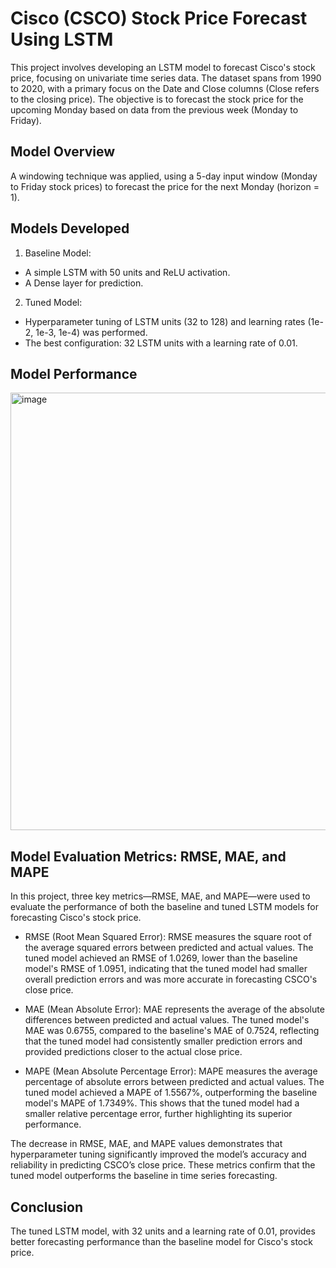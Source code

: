 # Cisco (CSCO) Stock Price Forecast Using LSTM
This project involves developing an LSTM model to forecast Cisco's stock price, focusing on univariate time series data. The dataset spans from 1990 to 2020, with a primary focus on the Date and Close columns (Close refers to the closing price). The objective is to forecast the stock price for the upcoming Monday based on data from the previous week (Monday to Friday).

## Model Overview
A windowing technique was applied, using a 5-day input window (Monday to Friday stock prices) to forecast the price for the next Monday (horizon = 1).

## Models Developed
1. Baseline Model:
- A simple LSTM with 50 units and ReLU activation.
- A Dense layer for prediction.
2. Tuned Model:
- Hyperparameter tuning of LSTM units (32 to 128) and learning rates (1e-2, 1e-3, 1e-4) was performed.
- The best configuration: 32 LSTM units with a learning rate of 0.01.

## Model Performance
<img width="700" alt="image" src="https://github.com/user-attachments/assets/d0b82574-2c75-41f5-b0ac-9dd55a4581e1">

## Model Evaluation Metrics: RMSE, MAE, and MAPE
In this project, three key metrics—RMSE, MAE, and MAPE—were used to evaluate the performance of both the baseline and tuned LSTM models for forecasting Cisco's stock price.

- RMSE (Root Mean Squared Error): RMSE measures the square root of the average squared errors between predicted and actual values. The tuned model achieved an RMSE of 1.0269, lower than the baseline model's RMSE of 1.0951, indicating that the tuned model had smaller overall prediction errors and was more accurate in forecasting CSCO's close price.

- MAE (Mean Absolute Error): MAE represents the average of the absolute differences between predicted and actual values. The tuned model's MAE was 0.6755, compared to the baseline's MAE of 0.7524, reflecting that the tuned model had consistently smaller prediction errors and provided predictions closer to the actual close price.

- MAPE (Mean Absolute Percentage Error): MAPE measures the average percentage of absolute errors between predicted and actual values. The tuned model achieved a MAPE of 1.5567%, outperforming the baseline model's MAPE of 1.7349%. This shows that the tuned model had a smaller relative percentage error, further highlighting its superior performance.

The decrease in RMSE, MAE, and MAPE values demonstrates that hyperparameter tuning significantly improved the model’s accuracy and reliability in predicting CSCO’s close price. These metrics confirm that the tuned model outperforms the baseline in time series forecasting.

## Conclusion
The tuned LSTM model, with 32 units and a learning rate of 0.01, provides better forecasting performance than the baseline model for Cisco's stock price.
